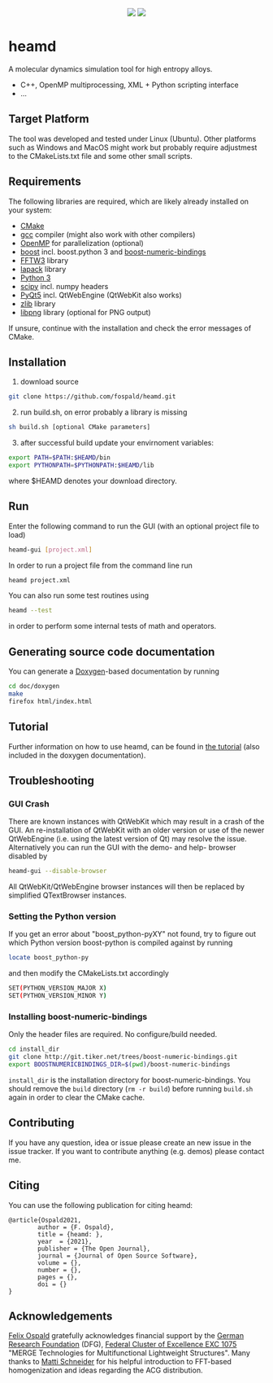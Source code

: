 <p align="center">
  <a href="LICENSE" alt="GPLv3 license"><img src="https://img.shields.io/badge/license-GPLv3-brightgreen.svg" /></a>
  <a href="#" alt="no warranty"><img src="https://img.shields.io/badge/warranty-no-red.svg" /></a>
<!--
  <a href="https://joss.theoj.org/papers/"><img src="https://joss.theoj.org/papers//status.svg"></a>
  <a href="https://zenodo.org/badge/latestdoi/"><img src="https://zenodo.org/badge/.svg" alt="DOI"></a>
-->
</p>

# heamd

A molecular dynamics simulation tool for high entropy alloys.

* C++, OpenMP multiprocessing, XML + Python scripting interface
* ...


## Target Platform

The tool was developed and tested under Linux (Ubuntu). Other platforms such as Windows and MacOS might work but probably require adjustmest to the CMakeLists.txt file and some other small scripts.


## Requirements

The following libraries are required, which are likely already installed on your system:
* [CMake](https://cmake.org/)
* [gcc](https://gcc.gnu.org/) compiler (might also work with other compilers)
* [OpenMP](https://www.openmp.org/) for parallelization (optional)
* [boost](https://www.boost.org/) incl. boost.python 3 and [boost-numeric-bindings](https://mathema.tician.de/software/boost-numeric-bindings/)
* [FFTW3](http://www.fftw.org/) library
* [lapack](www.netlib.org/lapack/) library
* [Python 3](https://www.python.org/)
* [scipy](https://www.scipy.org/) incl. numpy headers
* [PyQt5](https://www.riverbankcomputing.com/software/pyqt/download5) incl. QtWebEngine (QtWebKit also works)
* [zlib](https://zlib.net/) library
* [libpng](http://www.libpng.org/pub/png/libpng.html) library (optional for PNG output)

If unsure, continue with the installation and check the error messages of CMake.


## Installation

1. download source
```bash
git clone https://github.com/fospald/heamd.git
```
2. run build.sh, on error probably a library is missing
```bash
sh build.sh [optional CMake parameters]
```
3. after successful build update your envirnoment variables:
```bash
export PATH=$PATH:$HEAMD/bin
export PYTHONPATH=$PYTHONPATH:$HEAMD/lib
```
where $HEAMD denotes your download directory.


## Run

Enter the following command to run the GUI (with an optional project file to load)
```bash
heamd-gui [project.xml]
```
In order to run a project file from the command line run
```bash
heamd project.xml
```
You can also run some test routines using
```bash
heamd --test
```
in order to perform some internal tests of math and operators.


## Generating source code documentation

You can generate a [Doxygen](http://www.doxygen.org/)-based documentation by running 
```bash
cd doc/doxygen
make
firefox html/index.html
```


## Tutorial

Further information on how to use heamd, can be found in [the tutorial](TUTORIAL.md) (also included in the doxygen documentation).


## Troubleshooting

### GUI Crash

There are known instances with QtWebKit which may result in a crash of the GUI.
An re-installation of QtWebKit with an older version or use of the newer QtWebEngine (i.e. using the latest version of Qt) may resolve the issue. Alternatively you can run the GUI with the demo- and help- browser disabled by
```bash
heamd-gui --disable-browser
```
All QtWebKit/QtWebEngine browser instances will then be replaced by simplified QTextBrowser instances.


### Setting the Python version

If you get an error about "boost_python-pyXY" not found, try to figure out which Python version boost-python is compiled against by running
```bash
locate boost_python-py
```
and then modify the CMakeLists.txt accordingly
```bash
SET(PYTHON_VERSION_MAJOR X)
SET(PYTHON_VERSION_MINOR Y)
```

### Installing boost-numeric-bindings

Only the header files are required. No configure/build needed.
```bash
cd install_dir
git clone http://git.tiker.net/trees/boost-numeric-bindings.git
export BOOSTNUMERICBINDINGS_DIR=$(pwd)/boost-numeric-bindings
```
`install_dir` is the installation directory for boost-numeric-bindings. You should remove the `build` directory (`rm -r build`) before running `build.sh` again in order to clear the CMake cache.


## Contributing

If you have any question, idea or issue please create an new issue in the issue tracker.
If you want to contribute anything (e.g. demos) please contact me.


## Citing

You can use the following publication for citing heamd:
```
@article{Ospald2021,
        author = {F. Ospald},
        title = {heamd: },
        year  = {2021},
        publisher = {The Open Journal},
        journal = {Journal of Open Source Software},
        volume = {},
        number = {},
        pages = {},
        doi = {}
}
```


## Acknowledgements

[Felix Ospald](https://www.tu-chemnitz.de/mathematik/part_dgl/people/ospald) gratefully acknowledges financial support by the [German Research Foundation](http://www.dfg.de/en/) (DFG), [Federal Cluster of Excellence EXC 1075](https://www.tu-chemnitz.de/MERGE/) "MERGE Technologies for Multifunctional Lightweight Structures". Many thanks to [Matti Schneider](https://www.itm.kit.edu/cm/287_3957.php) for his helpful introduction to FFT-based homogenization and ideas regarding the ACG distribution.

